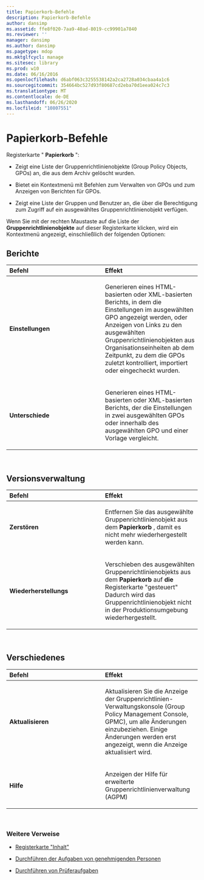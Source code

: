 ```yaml
---
title: Papierkorb-Befehle
description: Papierkorb-Befehle
author: dansimp
ms.assetid: ffe8f020-7aa9-40ad-8019-cc99901a7840
ms.reviewer: ''
manager: dansimp
ms.author: dansimp
ms.pagetype: mdop
ms.mktglfcycl: manage
ms.sitesec: library
ms.prod: w10
ms.date: 06/16/2016
ms.openlocfilehash: d6abf063c3255538142a2ca2728a034cbaa4a1c6
ms.sourcegitcommit: 354664bc527d93f80687cd2eba70d1eea024c7c3
ms.translationtype: MT
ms.contentlocale: de-DE
ms.lasthandoff: 06/26/2020
ms.locfileid: "10807551"
---
```

# Papierkorb-Befehle


Registerkarte " **Papierkorb** ":

-   Zeigt eine Liste der Gruppenrichtlinienobjekte (Group Policy Objects, GPOs) an, die aus dem Archiv gelöscht wurden.

-   Bietet ein Kontextmenü mit Befehlen zum Verwalten von GPOs und zum Anzeigen von Berichten für GPOs.

-   Zeigt eine Liste der Gruppen und Benutzer an, die über die Berechtigung zum Zugriff auf ein ausgewähltes Gruppenrichtlinienobjekt verfügen.

Wenn Sie mit der rechten Maustaste auf die Liste der **Gruppenrichtlinienobjekte** auf dieser Registerkarte klicken, wird ein Kontextmenü angezeigt, einschließlich der folgenden Optionen:

## Berichte


<table>
<colgroup>
<col width="50%" />
<col width="50%" />
</colgroup>
<thead>
<tr class="header">
<th align="left">Befehl</th>
<th align="left">Effekt</th>
</tr>
</thead>
<tbody>
<tr class="odd">
<td align="left"><p><strong>Einstellungen</strong></p></td>
<td align="left"><p>Generieren eines HTML-basierten oder XML-basierten Berichts, in dem die Einstellungen im ausgewählten GPO angezeigt werden, oder Anzeigen von Links zu den ausgewählten Gruppenrichtlinienobjekten aus Organisationseinheiten ab dem Zeitpunkt, zu dem die GPOs zuletzt kontrolliert, importiert oder eingecheckt wurden.</p></td>
</tr>
<tr class="even">
<td align="left"><p><strong>Unterschiede</strong></p></td>
<td align="left"><p>Generieren eines HTML-basierten oder XML-basierten Berichts, der die Einstellungen in zwei ausgewählten GPOs oder innerhalb des ausgewählten GPO und einer Vorlage vergleicht.</p></td>
</tr>
</tbody>
</table>

 

## Versionsverwaltung


<table>
<colgroup>
<col width="50%" />
<col width="50%" />
</colgroup>
<thead>
<tr class="header">
<th align="left">Befehl</th>
<th align="left">Effekt</th>
</tr>
</thead>
<tbody>
<tr class="odd">
<td align="left"><p><strong>Zerstören</strong></p></td>
<td align="left"><p>Entfernen Sie das ausgewählte Gruppenrichtlinienobjekt aus dem <strong> Papierkorb </strong> , damit es nicht mehr wiederhergestellt werden kann.</p></td>
</tr>
<tr class="even">
<td align="left"><p><strong>Wiederherstellungs</strong></p></td>
<td align="left"><p>Verschieben des ausgewählten Gruppenrichtlinienobjekts aus dem <strong> Papierkorb </strong> auf <strong> die </strong> Registerkarte "gesteuert" Dadurch wird das Gruppenrichtlinienobjekt nicht in der Produktionsumgebung wiederhergestellt.</p></td>
</tr>
</tbody>
</table>

 

## Verschiedenes


<table>
<colgroup>
<col width="50%" />
<col width="50%" />
</colgroup>
<thead>
<tr class="header">
<th align="left">Befehl</th>
<th align="left">Effekt</th>
</tr>
</thead>
<tbody>
<tr class="odd">
<td align="left"><p><strong>Aktualisieren</strong></p></td>
<td align="left"><p>Aktualisieren Sie die Anzeige der Gruppenrichtlinien-Verwaltungskonsole (Group Policy Management Console, GPMC), um alle Änderungen einzubeziehen. Einige Änderungen werden erst angezeigt, wenn die Anzeige aktualisiert wird.</p></td>
</tr>
<tr class="even">
<td align="left"><p><strong>Hilfe</strong></p></td>
<td align="left"><p>Anzeigen der Hilfe für erweiterte Gruppenrichtlinienverwaltung (AGPM)</p></td>
</tr>
</tbody>
</table>

 

### Weitere Verweise

-   [Registerkarte "Inhalt"](contents-tab-agpm30ops.md)

-   [Durchführen der Aufgaben von genehmigenden Personen](performing-approver-tasks-agpm30ops.md)

-   [Durchführen von Prüferaufgaben](performing-reviewer-tasks-agpm30ops.md)

 

 





